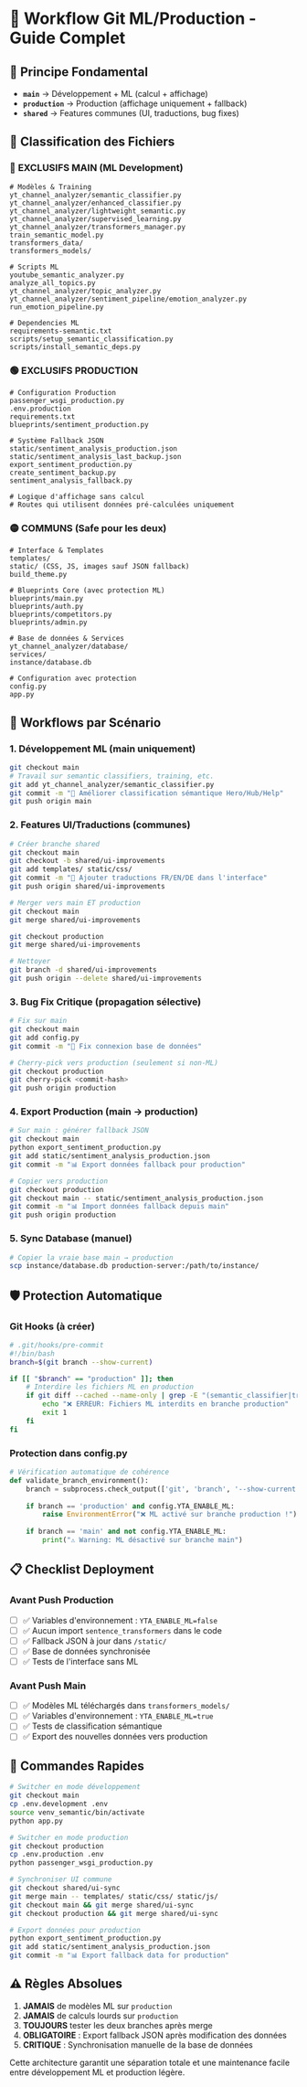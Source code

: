 # 🌳 Workflow Git ML/Production - Guide Complet

## 🎯 **Principe Fondamental**
- **`main`** → Développement + ML (calcul + affichage)
- **`production`** → Production (affichage uniquement + fallback)
- **`shared`** → Features communes (UI, traductions, bug fixes)

## 📂 **Classification des Fichiers**

### 🔴 **EXCLUSIFS MAIN (ML Development)**
```
# Modèles & Training
yt_channel_analyzer/semantic_classifier.py
yt_channel_analyzer/enhanced_classifier.py
yt_channel_analyzer/lightweight_semantic.py
yt_channel_analyzer/supervised_learning.py
yt_channel_analyzer/transformers_manager.py
train_semantic_model.py
transformers_data/
transformers_models/

# Scripts ML
youtube_semantic_analyzer.py
analyze_all_topics.py
yt_channel_analyzer/topic_analyzer.py
yt_channel_analyzer/sentiment_pipeline/emotion_analyzer.py
run_emotion_pipeline.py

# Dependencies ML
requirements-semantic.txt
scripts/setup_semantic_classification.py
scripts/install_semantic_deps.py
```

### 🟢 **EXCLUSIFS PRODUCTION**
```
# Configuration Production
passenger_wsgi_production.py
.env.production
requirements.txt
blueprints/sentiment_production.py

# Système Fallback JSON
static/sentiment_analysis_production.json
static/sentiment_analysis_last_backup.json
export_sentiment_production.py
create_sentiment_backup.py
sentiment_analysis_fallback.py

# Logique d'affichage sans calcul
# Routes qui utilisent données pré-calculées uniquement
```

### 🟡 **COMMUNS (Safe pour les deux)**
```
# Interface & Templates
templates/
static/ (CSS, JS, images sauf JSON fallback)
build_theme.py

# Blueprints Core (avec protection ML)
blueprints/main.py
blueprints/auth.py
blueprints/competitors.py
blueprints/admin.py

# Base de données & Services
yt_channel_analyzer/database/
services/
instance/database.db

# Configuration avec protection
config.py
app.py
```

## 🔄 **Workflows par Scénario**

### 1. **Développement ML (main uniquement)**
```bash
git checkout main
# Travail sur semantic classifiers, training, etc.
git add yt_channel_analyzer/semantic_classifier.py
git commit -m "🧠 Améliorer classification sémantique Hero/Hub/Help"
git push origin main
```

### 2. **Features UI/Traductions (communes)**
```bash
# Créer branche shared
git checkout main
git checkout -b shared/ui-improvements
git add templates/ static/css/
git commit -m "🎨 Ajouter traductions FR/EN/DE dans l'interface"
git push origin shared/ui-improvements

# Merger vers main ET production
git checkout main
git merge shared/ui-improvements

git checkout production
git merge shared/ui-improvements

# Nettoyer
git branch -d shared/ui-improvements
git push origin --delete shared/ui-improvements
```

### 3. **Bug Fix Critique (propagation sélective)**
```bash
# Fix sur main
git checkout main
git add config.py
git commit -m "🐛 Fix connexion base de données"

# Cherry-pick vers production (seulement si non-ML)
git checkout production
git cherry-pick <commit-hash>
git push origin production
```

### 4. **Export Production (main → production)**
```bash
# Sur main : générer fallback JSON
git checkout main
python export_sentiment_production.py
git add static/sentiment_analysis_production.json
git commit -m "📊 Export données fallback pour production"

# Copier vers production
git checkout production
git checkout main -- static/sentiment_analysis_production.json
git commit -m "📊 Import données fallback depuis main"
git push origin production
```

### 5. **Sync Database (manuel)**
```bash
# Copier la vraie base main → production
scp instance/database.db production-server:/path/to/instance/
```

## 🛡️ **Protection Automatique**

### Git Hooks (à créer)
```bash
# .git/hooks/pre-commit
#!/bin/bash
branch=$(git branch --show-current)

if [[ "$branch" == "production" ]]; then
    # Interdire les fichiers ML en production
    if git diff --cached --name-only | grep -E "(semantic_classifier|transformers_manager|requirements-semantic)"; then
        echo "❌ ERREUR: Fichiers ML interdits en branche production"
        exit 1
    fi
fi
```

### Protection dans config.py
```python
# Vérification automatique de cohérence
def validate_branch_environment():
    branch = subprocess.check_output(['git', 'branch', '--show-current']).decode().strip()
    
    if branch == 'production' and config.YTA_ENABLE_ML:
        raise EnvironmentError("❌ ML activé sur branche production !")
    
    if branch == 'main' and not config.YTA_ENABLE_ML:
        print("⚠️ Warning: ML désactivé sur branche main")
```

## 📋 **Checklist Deployment**

### Avant Push Production
- [ ] ✅ Variables d'environnement : `YTA_ENABLE_ML=false`
- [ ] ✅ Aucun import `sentence_transformers` dans le code
- [ ] ✅ Fallback JSON à jour dans `/static/`
- [ ] ✅ Base de données synchronisée
- [ ] ✅ Tests de l'interface sans ML

### Avant Push Main
- [ ] ✅ Modèles ML téléchargés dans `transformers_models/`
- [ ] ✅ Variables d'environnement : `YTA_ENABLE_ML=true`
- [ ] ✅ Tests de classification sémantique
- [ ] ✅ Export des nouvelles données vers production

## 🚀 **Commandes Rapides**

```bash
# Switcher en mode développement
git checkout main
cp .env.development .env
source venv_semantic/bin/activate
python app.py

# Switcher en mode production
git checkout production  
cp .env.production .env
python passenger_wsgi_production.py

# Synchroniser UI commune
git checkout shared/ui-sync
git merge main -- templates/ static/css/ static/js/
git checkout main && git merge shared/ui-sync
git checkout production && git merge shared/ui-sync

# Export données pour production
python export_sentiment_production.py
git add static/sentiment_analysis_production.json
git commit -m "📊 Export fallback data for production"
```

## ⚠️ **Règles Absolues**

1. **JAMAIS** de modèles ML sur `production`
2. **JAMAIS** de calculs lourds sur `production`
3. **TOUJOURS** tester les deux branches après merge
4. **OBLIGATOIRE** : Export fallback JSON après modification des données
5. **CRITIQUE** : Synchronisation manuelle de la base de données

Cette architecture garantit une séparation totale et une maintenance facile entre développement ML et production légère.